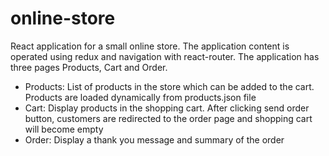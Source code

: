 # online-store
React application for a small online store. The application content is operated using redux and navigation with react-router.
The application has three pages Products, Cart and Order.
* Products: List of products in the store which can be added to the cart. Products are loaded dynamically from products.json file
* Cart: Display products in the shopping cart. After clicking send order button, customers are redirected to the order page and shopping cart will become empty
* Order: Display a thank you message and summary of the order
